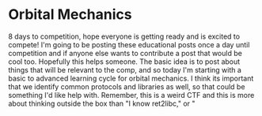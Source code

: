 # Orbital Mechanics
8 days to competition, hope everyone is getting ready and is excited to compete! I'm going to be posting these educational posts once a day until competition and if anyone else wants to contribute a post that would be cool too. Hopefully this helps someone. The basic idea is to post about things that will be relevant to the comp, and so today I'm starting with a basic to advanced learning cycle for orbital mechanics. I think its important that we identify common protocols and libraries as well, so that could be something I'd like help with. Remember, this is a weird CTF and this is more about thinking outside the box than "I know ret2libc," or "<script>alert(1)..."

Here is just under an hour of material. If you can spend some time in KSP it will drastically help, but these videos are organized in a progressive manner and should be enough on their own. If you have an hour I'd recommend queuing them up and watching them in order.

## How to orbital mechanics (easy to hard):
1. [15:29] Geostationary, Molniya, Tundra, Polar & Sun Synchronous Orbits Explained: https://www.youtube.com/watch?v=PZAkiXNJIqc
2. [10:48] Launching Rockets To Orbit in KSP: https://www.youtube.com/watch?v=_q_8TO4Ag0E
3. [6:08] Orbital Manipulation and Within Maneuvering Gravitational Planes: https://www.youtube.com/watch?v=d7qMGpx011c
3. [14:31] Orbital Rendezvous And Docking Tutorial: https://www.youtube.com/watch?v=AHkY3FusJIQ
5. [12:46] How Gravity Assists Work: https://www.youtube.com/watch?v=16jr7WWGSxo

## Other stuff:
- Playlist by a science channel on a bunch of the math: https://www.youtube.com/playlist?list=PLcJ1NYursFxjDgb69EuvgsBPMCdwE4hHR
- Poliastro is a pure Python library for interactive Astrodynamics and Orbital Mechanics https://docs.poliastro.space/en/stable/
- Track Earth satellites given TLE data, using up-to-date 2020 SGP4 routines. https://pypi.org/project/sgp4/
- Skyfield computes positions for the stars, planets, and satellites. Agrees w/USNO within half a milliarcsecond https://rhodesmill.org/skyfield/
- Satellite, Junk, and Flare Tracking, real time all the known satellites orbiting the Earth https://www.satflare.com/home.asp
